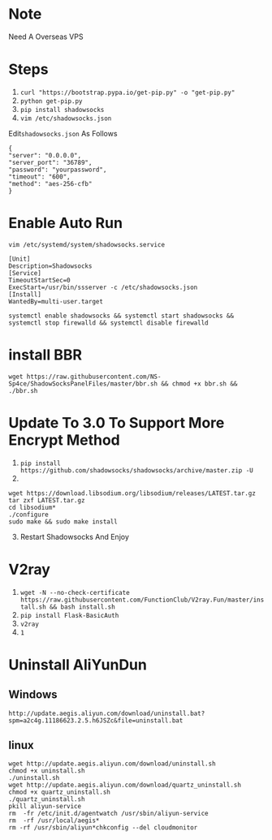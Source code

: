 # Note
Need A Overseas VPS 
# Steps
1. `curl "https://bootstrap.pypa.io/get-pip.py" -o "get-pip.py"`
2. `python get-pip.py`
3. `pip install shadowsocks`
4. `vim /etc/shadowsocks.json`

Edit`shadowsocks.json` As Follows
```
{
"server": "0.0.0.0",
"server_port": "36789",
"password": "yourpassword",
"timeout": "600",
"method": "aes-256-cfb"
}
```
# Enable Auto Run
`vim /etc/systemd/system/shadowsocks.service`

```
[Unit]
Description=Shadowsocks
[Service]
TimeoutStartSec=0
ExecStart=/usr/bin/ssserver -c /etc/shadowsocks.json
[Install]
WantedBy=multi-user.target
```
`systemctl enable shadowsocks && systemctl start shadowsocks && systemctl stop firewalld && systemctl disable firewalld`

# install BBR
`wget https://raw.githubusercontent.com/NS-Sp4ce/ShadowSocksPanelFiles/master/bbr.sh && chmod +x bbr.sh && ./bbr.sh`

# Update To 3.0 To Support More Encrypt Method
1. `pip install https://github.com/shadowsocks/shadowsocks/archive/master.zip -U`
2. 
```
wget https://download.libsodium.org/libsodium/releases/LATEST.tar.gz
tar zxf LATEST.tar.gz
cd libsodium*
./configure
sudo make && sudo make install
```
3. Restart Shadowsocks And Enjoy

# V2ray
1. `wget -N --no-check-certificate https://raw.githubusercontent.com/FunctionClub/V2ray.Fun/master/install.sh && bash install.sh`
2. `pip install Flask-BasicAuth`
3. `v2ray`
4. `1`

# Uninstall AliYunDun
## Windows
```
http://update.aegis.aliyun.com/download/uninstall.bat?spm=a2c4g.11186623.2.5.h6JSZc&file=uninstall.bat 

```
## linux
```
wget http://update.aegis.aliyun.com/download/uninstall.sh
chmod +x uninstall.sh
./uninstall.sh
wget http://update.aegis.aliyun.com/download/quartz_uninstall.sh
chmod +x quartz_uninstall.sh
./quartz_uninstall.sh
pkill aliyun-service
rm  -fr /etc/init.d/agentwatch /usr/sbin/aliyun-service
rm  -rf /usr/local/aegis*
rm -rf /usr/sbin/aliyun*chkconfig --del cloudmonitor
```
